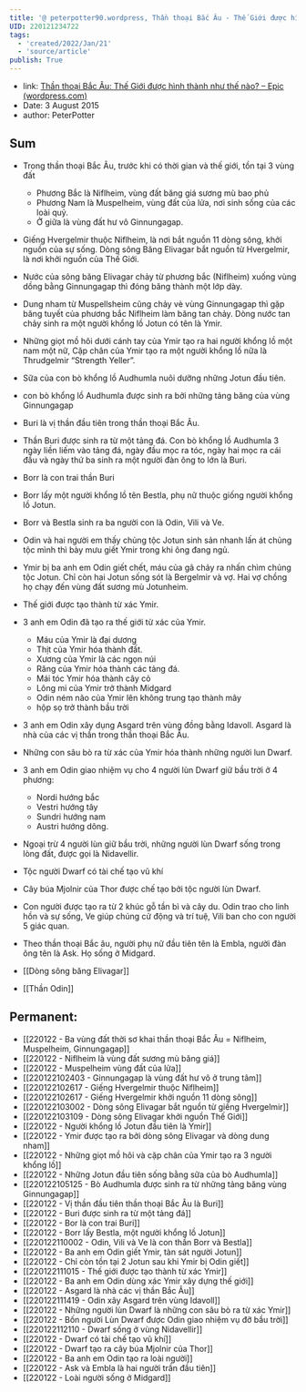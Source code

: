 ```yaml
---
title: '@ peterpotter90.wordpress, Thần thoại Bắc Âu - Thế Giới được hình thành như thế nào'
UID: 220121234722
tags:
  - 'created/2022/Jan/21'
  - 'source/article'
publish: True
---
```

- link: [Thần thoại Bắc Âu: Thế Giới được hình thành như thế nào? – Epic (wordpress.com)](https://peterpotter90.wordpress.com/2015/08/03/5/)
- Date: 3 August 2015 
- author: PeterPotter

## Sum
- Trong thần thoại Bắc Âu, trước khi có thời gian và thế giới, tồn tại 3 vùng đất
    - Phương Bắc là Niflheim, vùng đất băng giá sương mù bao phủ
    - Phương Nam là Muspelheim, vùng đất của lửa, nơi sinh sống của các loài quỷ.
    - Ở giữa là vùng đất hư vô Ginnungagap.
- Giếng Hvergelmir thuộc Niflheim, là nơi bắt nguồn 11 dòng sông, khởi nguồn của sự sống. Dòng sông Băng Elivagar bắt nguồn từ Hvergelmir, là nơi khởi nguồn của Thế Giới.
- Nước của sông băng Elivagar chảy từ phương bắc (Niflheim) xuống vùng dồng bằng Ginnungagap thì đóng băng thành một lớp dày.
- Dung nham từ Muspellsheim cũng chảy vè vùng Ginnungagap thì gặp băng tuyết của phương bắc Niflheim làm băng tan chảy. Dòng nước tan chảy sinh ra một người khổng lồ Jotun có tên là Ymir.
- Những giọt mồ hôi dưới cánh tay của Ymir tạo ra hai người khổng lồ một nam một nữ, Cặp chân của Ymir tạo ra một người khổng lồ nữa là Thrudgelmir “Strength Yeller”.
- Sữa của con bò khổng lồ Audhumla nuôi dưỡng những Jotun đầu tiên.
- con bò khổng lồ Audhumla được sinh ra bởi những tảng băng của vùng Ginnungagap
- Buri là vị thần đầu tiên trong thần thoại Bắc Âu.
- Thần Buri được sinh ra từ một tảng đá. Con bò khổng lồ Audhumla 3 ngày liền liếm vào tảng đá, ngày đầu mọc ra tóc, ngày hai mọc ra cái đầu và ngày thứ ba sinh ra một người đàn ông to lớn là Buri.
- Borr là con trai thần Buri
- Borr lấy một người khổng lồ tên Bestla, phụ nữ thuộc giống người khổng lồ Jotun.
- Borr và Bestla sinh ra ba người con là Odin, Vili và Ve.
- Odin và hai người em thấy chủng tộc Jotun sinh sản nhanh lấn át chủng tộc mình thì bày mưu giết Ymir trong khi ông đang ngủ.
- Ymir bị ba anh em Odin giết chết, máu của gã chảy ra nhấn chìm chủng tộc Jotun. Chỉ còn hai Jotun sống sót là Bergelmir và vợ. Hai vợ chồng họ chạy đến vùng đất sương mù Jotunheim.
- Thế giới được tạo thành từ xác Ymir.
- 3 anh em Odin đã tạo ra thế giới từ xác của Ymir.
    - Máu của Ymir là đại dương
    - Thịt của Ymir hóa thành đất.
    - Xương của Ymir là các ngọn núi
    - Răng của Ymir hóa thành các tảng đá.
    - Mái tóc Ymir hóa thành cây cỏ
    - Lông mi của Ymir trở thành Midgard
    - Odin ném não của Ymir lên không trung tạo thành mây
    - hộp sọ trở thành bầu trời
- 3 anh em Odin xây dụng Asgard trên vùng đồng bằng Idavoll. Asgard là nhà của các vị thần trong thần thoại Bắc Âu.
- Những con sâu bò ra từ xác của Ymir hóa thành những người lun Dwarf.
- 3 anh em Odin giao nhiệm vụ cho 4 người lùn Dwarf giữ bầu trời ở 4 phương:
    - Nordi hướng bắc
    - Vestri hướng tây
    - Sundri hướng nam
    - Austri hướng dông.
- Ngoại trừ 4 người lùn giữ bầu trời, những người lùn Dwarf sống trong lòng đất, được gọi là Nidavellir.
- Tộc người Dwarf có tài chế tạo vũ khí
- Cây búa Mjolnir của Thor được chế tạo bởi tộc người lùn Dwarf.
- Con người được tạo ra từ 2 khúc gỗ tần bì và cây du. Odin trao cho linh hồn và sự sống, Ve giúp chúng cử động và trí tuệ, Vili ban cho con người 5 giác quan.
- Theo thần thoại Bắc âu, người phụ nữ đầu tiên tên là Embla, người đàn ông tên là Ask. Họ sống ở Midgard.

- [[Dòng sông băng Elivagar]]
- [[Thần Odin]]

## Permanent:
- [[220122 - Ba vùng đất thời sơ khai thần thoại Bắc Âu = Niflheim, Muspelheim, Ginnungagap]]
- [[220122 - Niflheim là vùng đất sương mù băng giá]]
- [[220122 - Muspelheim vùng đất của lửa]]
- [[220122102403 - Ginnungagap là vùng đất hư vô ở trung tâm]]
- [[220122102617 - Giếng Hvergelmir thuộc Niflheim]]
- [[220122102617 - Giếng Hvergelmir khởi nguồn 11 dòng sông]]
- [[220122103002 - Dòng sông Elivagar bắt nguồn từ giếng Hvergelmir]]
- [[220122103109 - Dòng sông Elivagar khởi nguồn Thế Giới]]
- [[220122 - Người khổng lồ Jotun đầu tiên là Ymir]]
- [[220122 - Ymir được tạo ra bởi dòng sông Elivagar và dòng dung nham]]
- [[220122 - Những giọt mồ hôi và cặp chân của Ymir tạo ra 3 người khổng lồ]]
- [[220122 - Những Jotun đầu tiên sống bằng sữa của bò Audhumla]]
- [[220122105125 - Bò Audhumla được sinh ra từ những tảng băng vùng Ginnungagap]]
- [[220122 - Vị thần đầu tiên thần thoại Bắc Âu là Buri]]
- [[220122 - Buri được sinh ra từ một tảng đá]]
- [[220122 - Bor là con trai Buri]]
- [[220122 - Borr lấy Bestla, một người khổng lồ Jotun]]
- [[220122110002 - Odin, Vili và Ve là con thần Borr và Bestla]]
- [[220122 - Ba anh em Odin giết Ymir, tàn sát người Jotun]]
- [[220122 - Chỉ còn tồn tại 2 Jotun sau khi Ymir bị Odin giết]]
- [[220122111015 - Thế giới được tạo thành từ xác Ymir]]
- [[220122 - Ba anh em Odin dùng xác Ymir xây dựng thế giới]]
- [[220122 - Asgard là nhà các vị thần Bắc Âu]]
- [[220122111419 - Odin xây Asgard trên vùng Idavoll]]
- [[220122 - Những người lùn Dwarf là những con sâu bò ra từ xác Ymir]]
- [[220122 - Bốn người Lùn Dwarf được Odin giao nhiệm vụ đỡ bầu trời]]
- [[220122112110 - Dwarf sống ở vùng Nidavellir]]
- [[220122 - Dwarf có tài chế tạo vũ khí]]
- [[220122 - Dwarf tạo ra cây búa Mjolnir của Thor]]
- [[220122 - Ba anh em Odin tạo ra loài người]]
- [[220122 - Ask và Embla là hai người trần đầu tiên]]
- [[220122 - Loài người sống ở Midgard]]